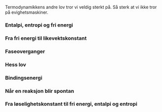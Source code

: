 Termodynamikkens andre lov tror vi veldig sterkt på. Så sterk at vi ikke tror på evighetsmaskiner. 

### Entalpi, entropi og fri energi
<youtube-video id="7dXSsBhaWq0"></youtube-video>

### Fra fri energi til likevektskonstant
<youtube-video id="-4ZyeX2Rn6E"></youtube-video>

### Faseoverganger
<youtube-video id="553XgLnnZc8"></youtube-video>

### Hess lov
<youtube-video id="S9gyKKm-bKU"></youtube-video>

### Bindingsenergi
<youtube-video id="5VDR1REaYhM"></youtube-video>

### Når en reaksjon blir spontan
<youtube-video id="uauYMnEb-kY"></youtube-video>

### Fra løselighetskonstant til fri energi, entalpi og entropi
<youtube-video id="AL0ecpu86Gk"></youtube-video>